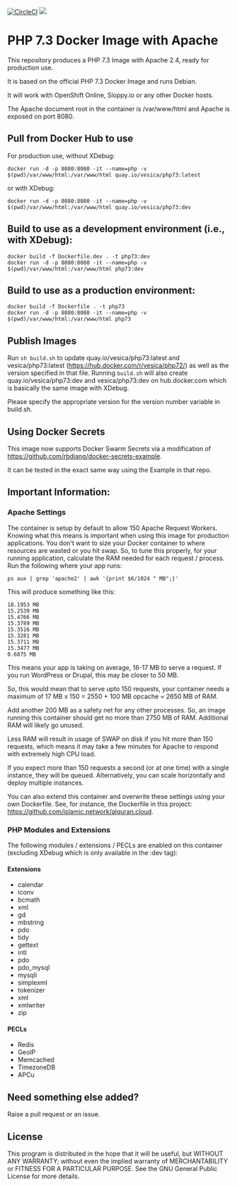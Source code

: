 [![CircleCI](https://circleci.com/gh/vesica/php73.svg?style=shield)](https://circleci.com/gh/vesica/php73)
[![](https://img.shields.io/github/license/vesica/php73.svg)](https://github.com/vesica/php73/blob/master/LICENSE.txt)

# PHP 7.3 Docker Image with Apache

This repository produces a PHP 7.3 Image with Apache 2.4, ready for production use.

It is based on the official PHP 7.3 Docker Image and runs Debian.

It will work with OpenShift Online, Sloppy.io or any other Docker hosts.

The Apache document root in the container is /var/www/html and Apache is exposed on port 8080.

## Pull from Docker Hub to use

For production use, without XDebug:

```
docker run -d -p 8080:8080 -it --name=php -v $(pwd)/var/www/html:/var/www/html quay.io/vesica/php73:latest
```

or with XDebug:
```
docker run -d -p 8080:8080 -it --name=php -v $(pwd)/var/www/html:/var/www/html quay.io/vesica/php73:dev
```

## Build to use as a development environment (i.e., with XDebug):
```
docker build -f Dockerfile.dev . -t php73:dev
docker run -d -p 8080:8080 -it --name=php -v $(pwd)/var/www/html:/var/www/html php73:dev
```

## Build to use as a production environment:
```
docker build -f Dockerfile . -t php73
docker run -d -p 8080:8080 -it --name=php -v $(pwd)/var/www/html:/var/www/html php73
```


## Publish Images
Run ```sh build.sh``` to update quay.io/vesica/php73:latest and vesica/php73:latest (https://hub.docker.com/r/vesica/php72/) as well as the version specified in that file.
Running ```build.sh``` will also create quay.io/vesica/php73:dev and vesica/php73:dev on hub.docker.com which is basically the same image with XDebug.

Please specify the appropriate version for the version number variable in build.sh.

## Using Docker Secrets
This image now supports Docker Swarm Secrets via a modification of https://github.com/rbdiang/docker-secrets-example.

It can be tested in the exact same way using the Example in that repo.

## Important Information:

### Apache Settings

The container is setup by default to allow 150 Apache Request Workers. Knowing what this means is important when using this image for production applications.
You don't want to size your Docker container to where resources are wasted or you hit swap.
So, to tune this properly, for your running application, calculate the RAM needed for each request / process. Run the following where your app runs:
```
ps aux | grep 'apache2' | awk '{print $6/1024 " MB";}'
```

This will produce something like this:
```
18.1953 MB
15.2539 MB
15.4766 MB
15.3789 MB
15.3516 MB
15.3281 MB
15.3711 MB
15.3477 MB
0.6875 MB
```

This means your app is taking on average, 16-17 MB to serve a request. If you run WordPress or Drupal, this may be closer to 50 MB.

So, this would mean that to serve upto 150 requests, your container needs a maximum of 17 MB x 150 = 2550 + 100 MB opcache = 2650 MB of RAM.

Add another 200 MB as a safety net for any other processes. So, an image running this container should get no more than 2750 MB of RAM. Additional RAM will likely go unused.

Less RAM will result in usage of SWAP on disk if you hit more than 150 requests, which means it may take a few minutes for Apache to respond with extremely high CPU load.

If you expect more than 150 requests a second (or at one time) with a single instance, they will be queued. Alternatively, you can scale horizontally and deploy multiple instances.

You can also extend this container and overwrite these settings using your own Dockerfile. See, for instance, the Dockerfile in this project: https://github.com/islamic.network/alquran.cloud.

### PHP Modules and Extensions
 
The following modules / extensions / PECLs are enabled on this container (excluding XDebug which is only available in the :dev tag):

#### Extensions
* calendar
* iconv 
* bcmath 
* xml 
* gd 
* mbstring 
* pdo 
* tidy 
* gettext 
* intl 
* pdo 
* pdo_mysql 
* mysqli 
* simplexml 
* tokenizer 
* xml 
* xmlwriter 
* zip

#### PECLs
* Redis
* GeoIP
* Memcached
* TimezoneDB
* APCu

## Need something else added?

Raise a pull request or an issue. 

## License
This program is distributed in the hope that it will be useful, but WITHOUT ANY WARRANTY; without even the implied warranty of
MERCHANTABILITY or FITNESS FOR A PARTICULAR PURPOSE. See the GNU General Public License for more details.
